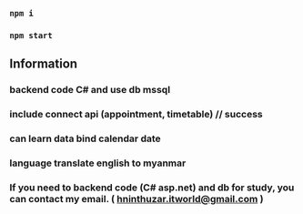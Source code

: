 
### `npm i`
### `npm start`

Information
------------
### backend code C# and use db mssql
### include connect api (appointment, timetable)  // success
### can learn data bind calendar date 
### language translate english to myanmar


### If you need to backend code (C# asp.net) and db for study, you can contact my email. ( hninthuzar.itworld@gmail.com )
